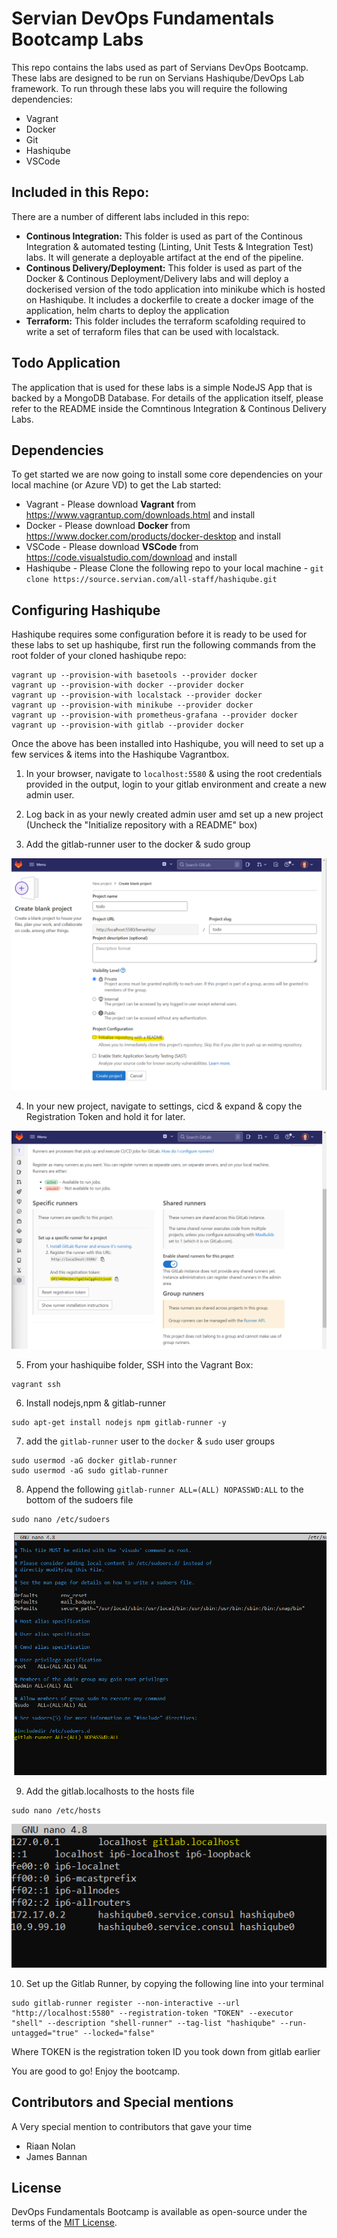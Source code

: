 # Servian DevOps Fundamentals Bootcamp Labs
This repo contains the labs used as part of Servians DevOps Bootcamp. These labs are designed to be run on Servians Hashiqube/DevOps Lab framework. To run through these labs you will require the following dependencies:

* Vagrant 
* Docker 
* Git 
* Hashiqube 
* VSCode

## Included in this Repo:
There are a number of different labs included in this repo:

* __Continous Integration:__ This folder is used as part of the Continous Integration & automated testing (Linting, Unit Tests & Integration Test) labs. It will generate a deployable artifact at the end of the pipeline. 
* __Continous Delivery/Deployment:__ This folder is used as part of the Docker & Continous Deployment/Delivery labs and will deploy a dockerised version of the todo application into minikube which is hosted on Hashiqube. It includes a dockerfile to create a docker image of the application, helm charts to deploy the application
* __Terraform:__ This folder includes the terraform scafolding required to write a set of terraform files that can be used with localstack.

## Todo Application
The application that is used for these labs is a simple NodeJS App that is backed by a MongoDB Database. For details of the application itself, please refer to the README inside the Comntinous Integration & Continous Delivery Labs. 

## Dependencies
To get started we are now going to install some core dependencies on your local machine (or Azure VD) to get the Lab started:

* Vagrant - Please download __Vagrant__ from https://www.vagrantup.com/downloads.html and install
* Docker - Please download __Docker__ from https://www.docker.com/products/docker-desktop and install
* VSCode - Please download __VSCode__ from https://code.visualstudio.com/download and install
* Hashiqube - Please Clone the following repo to your local machine - `git clone https://source.servian.com/all-staff/hashiqube.git`

## Configuring Hashiqube
Hashiqube requires some configuration before it is ready to be used for these labs to set up hashiqube, first run the following commands from the root folder of your cloned hashiqube repo:

```
vagrant up --provision-with basetools --provider docker
vagrant up --provision-with docker --provider docker
vagrant up --provision-with localstack --provider docker
vagrant up --provision-with minikube --provider docker
vagrant up --provision-with prometheus-grafana --provider docker
vagrant up --provision-with gitlab --provider docker
```

Once the above has been installed into Hashiqube, you will need to set up a few services & items into the Hashiqube Vagrantbox. 

1. In your browser, navigate to `localhost:5580` & using the root credentials provided in the output, login to your gitlab environment and create a new admin user.

2. Log back in as your newly created admin user amd set up a new project (Uncheck the "Initialize repository with a README" box)

3. Add the gitlab-runner user to the docker & sudo group

![hosts](images/gitlab-project.png?raw=true)

4. In your new project, navigate to settings, cicd & expand & copy the Registration Token and hold it for later.

![hosts](images/runner-reg.png?raw=true)

5. From your hashiquibe folder, SSH into the Vagrant Box:

```
vagrant ssh
```

6. Install nodejs,npm & gitlab-runner

```
sudo apt-get install nodejs npm gitlab-runner -y
```

7. add the `gitlab-runner` user to the `docker` & `sudo` user groups

```
sudo usermod -aG docker gitlab-runner
sudo usermod -aG sudo gitlab-runner
```

8. Append the following `gitlab-runner ALL=(ALL) NOPASSWD:ALL` to the bottom of the sudoers file

```
sudo nano /etc/sudoers
```
![sudoers](images/sudoers.png?raw=true)

9. Add the gitlab.localhosts to the hosts file

```
sudo nano /etc/hosts
```
![hosts](images/hosts.png?raw=true)

10. Set up the Gitlab Runner, by copying the following line into your terminal

```
sudo gitlab-runner register --non-interactive --url "http://localhost:5580" --registration-token "TOKEN" --executor "shell" --description "shell-runner" --tag-list "hashiqube" --run-untagged="true" --locked="false" 
```

Where TOKEN is the registration token ID you took down from gitlab earlier

You are good to go! Enjoy the bootcamp.

## Contributors and Special mentions
A Very special mention to contributors that gave your time
 - Riaan Nolan
 - James Bannan

## License
DevOps Fundamentals Bootcamp is available as open-source under the terms of the [MIT License](https://opensource.org/licenses/MIT).
